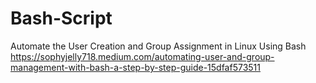 # Bash-Script
Automate the User Creation and Group Assignment in Linux Using Bash 
https://sophyjelly718.medium.com/automating-user-and-group-management-with-bash-a-step-by-step-guide-15dfaf573511
